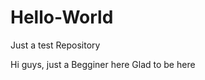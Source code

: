 # Hello-World
Just a test Repository 


Hi guys, just a Begginer here
Glad to be here
















